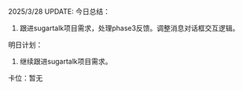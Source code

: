 2025/3/28 UPDATE:
今日总结：
1. 跟进sugartalk项目需求，处理phase3反馈。调整消息对话框交互逻辑。

明日计划：
1. 继续跟进sugartalk项目需求。

卡位：暂无
